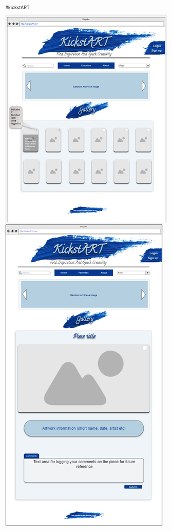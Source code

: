#kickstART  

![UIwireframe](public/UI-wireframe.PNG)
![UIwireframe](public/Show-page-wireframe.PNG)
